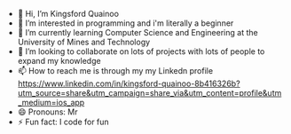 - 👋 Hi, I’m Kingsford Quainoo
- 👀 I’m interested in programming and i'm literally a beginner
- 🌱 I’m currently learning Computer Science and Engineering at the University of Mines and Technology
- 💞️ I’m looking to collaborate on lots of projects with lots of people to expand my knowledge
- 📫 How to reach me is through my my Linkedn profile https://www.linkedin.com/in/kingsford-quainoo-8b416326b?utm_source=share&utm_campaign=share_via&utm_content=profile&utm_medium=ios_app
- 😄 Pronouns: Mr
- ⚡ Fun fact: I code for fun

<!---
Kingsford-Q/Kingsford-Q is a ✨ special ✨ repository because its `README.md` (this file) appears on your GitHub profile.
You can click the Preview link to take a look at your changes.
--->
